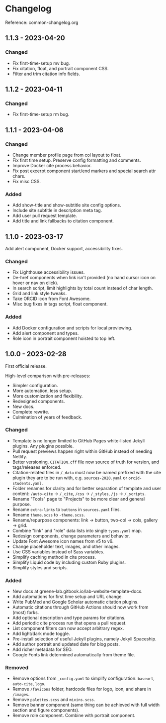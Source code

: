 # Changelog

Reference: common-changelog.org

## 1.1.3 - 2023-04-20

### Changed

- Fix first-time-setup mv bug.
- Fix citation, float, and portrait component CSS.
- Filter and trim citation info fields.

## 1.1.2 - 2023-04-11

### Changed

- Fix first-time-setup rm bug.

## 1.1.1 - 2023-04-06

### Changed

- Change member profile page from col layout to float.
- Fix first time setup. Preserve config formatting and comments.
- Improve Docker cite process behavior.
- Fix post excerpt component start/end markers and special search attr chars.
- Fix misc CSS.

### Added

- Add show-title and show-subtitle site config options.
- Include site subtitle in description meta tag.
- Add user pull request template.
- Add title and link fallbacks to citation component.

## 1.1.0 - 2023-03-17

Add alert component, Docker support, accessibility fixes.

### Changed

- Fix Lighthouse accessibility issues.
- De-href components when link isn't provided (no hand cursor icon on hover or nav on click).
- In search script, limit highlights by total count instead of char length.
- Grid and link style tweaks.
- Take ORCID icon from Font Awesome.
- Misc bug fixes in tags script, float component.

### Added

- Add Docker configuration and scripts for local previewing.
- Add alert component and types.
- Role icon in portrait component hoisted to top left.

## 1.0.0 - 2023-02-28

First official release.

High-level comparison with pre-releases:

- Simpler configuration.
- More automation, less setup.
- More customization and flexibility.
- Redesigned components.
- New docs.
- Complete rewrite.
- Culmination of years of feedback.

### Changed

- Template is no longer limited to GitHub Pages white-listed Jekyll plugins. Any plugins possible.
- Pull request previews happen right within GitHub instead of needing Netlify.
- Better versioning. `CITATION.cff` file now source of truth for version, and tags/releases enforced.
- Citation-related files in `/_data` must now be named prefixed with the cite plugin they are to be run with, e.g. `sources-2020.yaml` or `orcid-students.yaml`.
- Folder renames for clarity and for better separation of template and user content: `/auto-cite` → `/_cite`, `/css` → `/_styles`, `/js` → `/_scripts`.
- Rename "Tools" page to "Projects" to be more clear and general purpose.
- Rename `extra-links` to `buttons` in `sources.yaml` files.
- Rename `theme.scss` to `-theme.scss`.
- Rename/repurpose components: link → button, two-col → cols, gallery → grid.
- Combine "link" and "role" data lists into single `types.yaml` map.
- Redesign components, change parameters and behavior.
- Update Font Awesome icon names from v5 to v6.
- Change placeholder text, images, and other images.
- Use CSS variables instead of Sass variables.
- Simplify caching method in cite process.
- Simplify Liquid code by including custom Ruby plugins.
- Simplify styles and scripts.

### Added

- New docs at greene-lab.gitbook.io/lab-website-template-docs.
- Add automations for first time setup and URL change.
- Write PubMed and Google Scholar automatic citation plugins.
- Automatic citations through GitHub Actions should now work from (most) forks.
- Add optional description and type params for citations.
- Add periodic cite process run that opens a pull request.
- List component filters can now accept arbitrary regex.
- Add light/dark mode toggle.
- Pre-install selection of useful Jekyll plugins, namely Jekyll Spaceship.
- Add author portrait and updated date for blog posts.
- Add richer metadata for SEO.
- Google Fonts link determined automatically from theme file.

### Removed

- Remove options from `_config.yaml` to simplify configuration: `baseurl`, `auto-cite`, `logo`.
- Remove `/favicons` folder, hardcode files for logo, icon, and share in `/images`.
- Remove `palettes.scss` and `mixins.scss`.
- Remove banner component (same thing can be achieved with full width section and figure components).
- Remove role component. Combine with portrait component.
